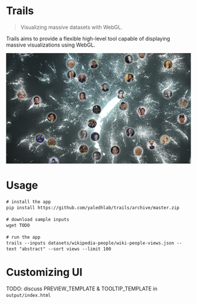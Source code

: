 # Trails

> Visualizing massive datasets with WebGL.

Trails aims to provide a flexible high-level tool capable of displaying massive visualizations using WebGL. 

![App preview](/trails/web/assets/images/preview.png?raw=true)

# Usage

```
# install the app
pip install https://github.com/yaledhlab/trails/archive/master.zip

# download sample inputs
wget TODO

# run the app
trails --inputs datasets/wikipedia-people/wiki-people-views.json --text "abstract" --sort views --limit 100
```

# Customizing UI

TODO: discuss PREVIEW_TEMPLATE & TOOLTIP_TEMPLATE in `output/index.html`
